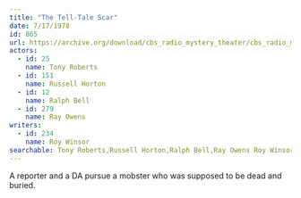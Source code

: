 ```yaml
---
title: "The Tell-Tale Scar"
date: 7/17/1978
id: 865
url: https://archive.org/download/cbs_radio_mystery_theater/cbs_radio_mystery_theater-0851-0900.zip/cbs_radio_mystery_theater-0851-0900%2Fcbsrmt_0865_the_tell_tale_scar.mp3
actors:  
  - id: 25
    name: Tony Roberts  
  - id: 151
    name: Russell Horton  
  - id: 12
    name: Ralph Bell  
  - id: 279
    name: Ray Owens
writers:  
  - id: 234
    name: Roy Winsor
searchable: Tony Roberts,Russell Horton,Ralph Bell,Ray Owens Roy Winsor
---
```

A reporter and a DA pursue a mobster who was supposed to be dead and buried.
